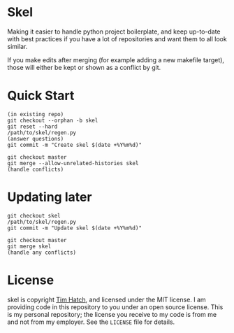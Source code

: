 # Skel

Making it easier to handle python project boilerplate, and keep up-to-date with
best practices if you have a lot of repositories and want them to all look
similar.

If you make edits after merging (for example adding a new makefile target),
those will either be kept or shown as a conflict by git.


# Quick Start

```
(in existing repo)
git checkout --orphan -b skel
git reset --hard
/path/to/skel/regen.py
(answer questions)
git commit -m "Create skel $(date +%Y%m%d)"

git checkout master
git merge --allow-unrelated-histories skel
(handle conflicts)
```

# Updating later

```
git checkout skel
/path/to/skel/regen.py
git commit -m "Update skel $(date +%Y%m%d)"

git checkout master
git merge skel
(handle any conflicts)
```

# License

skel is copyright [Tim Hatch](http://timhatch.com/), and licensed under
the MIT license.  I am providing code in this repository to you under an open
source license.  This is my personal repository; the license you receive to
my code is from me and not from my employer. See the `LICENSE` file for details.
